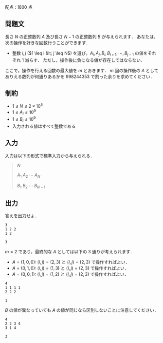 配点 : $1800$ 点

## 問題文

長さ $N$ の正整数列 $A$ 及び長さ $N-1$ の正整数列 $B$ が与えられます．
あなたは，次の操作を好きな回数行うことができます．

- 整数 $i,j$ ($1 \leq i &lt; j \leq N$) を選び，$A_i,A_j,B_i,B_{i+1},\cdots,B_{j-1}$ の値をそれぞれ $1$ 減らす．
ただし，操作後に負になる値が存在してはならない．

ここで，操作を行える回数の最大値を $m$ とおきます．
$m$ 回の操作後の $A$ としてありえる数列が何通りあるかを $998244353$ で割った余りを求めてください．

## 制約

- $1 \leq N \leq 2 \times 10^5$
- $1 \leq A_i \leq 10^9$
- $1 \leq B_i \leq 10^9$
- 入力される値はすべて整数である

## 入力

入力は以下の形式で標準入力から与えられる．

> $N$
> 
> $A_1$ $A_2$ $\cdots$ $A_N$
> 
> $B_1$ $B_2$ $\cdots$ $B_{N-1}$

## 出力

答えを出力せよ．

```input1
3
1 2 2
1 2
```

```output1
3
```

$m=2$ であり，最終的な $A$ としては以下の $3$ 通りが考えられます．

- $A=(1,0,0)$: $(i,j)=(2,3)$ と $(i,j)=(2,3)$ で操作すればよい．
- $A=(0,1,0)$: $(i,j)=(1,3)$ と $(i,j)=(2,3)$ で操作すればよい．
- $A=(0,0,1)$: $(i,j)=(1,2)$ と $(i,j)=(2,3)$ で操作すればよい．

```input2
4
1 1 1 1
2 2 2
```

```output2
1
```

$B$ の値が異なっていても $A$ の値が同じなら区別しないことに注意してください．

```input3
4
2 2 3 4
3 1 4
```

```output3
3
```